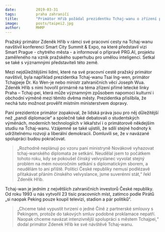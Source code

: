 ```yaml
---
date:         2019-03-31
tags:         praha zahraničí
title:        "Primátor Hřib požádal prezidentku Tchaj-wanu o zřízení přímé letecké linky Praha – Tchaj-pei"
image: 	      posts/taipei2.jpg
author:       MHMP
---
```


Pražský primátor Zdeněk Hřib v rámci své pracovní cesty na Tchaj-wanu navštívil konferenci Smart City Summit & Expo, na které představil vizi Smart Prague - chytrého města - a informoval o přípravě PRG.AI, projektu zaměřeného na vznik pražského superhubu pro umělou inteligenci. Setkal se také s významnými představiteli této země.

Mezi nejdůležitějšími lidmi, které na své pracovní cestě pražský primátor navštívil, byla například prezidentka Tchaj-wanu Tsai Ing-wen, primátor Tchajpeje Dr. Ko Wen-je nebo ministr zahraničních věcí Joseph Wua. Zdeněk Hřib s nimi hovořil primárně na téma zřízení přímé letecké linky Praha – Tchaj-pei, která může významným způsobem napomoci kulturní i obchodní výměně mezi těmito dvěma městy. Prezidentka přislíbila, že nechá tuto možnost prověřit místním ministerstvem dopravy. 

Paní prezidentce primátor zopakoval, že lidská práva jsou pro něj důležitější než „pandí diplomacie“ a společně také debatovali o studentských výměnách, moderních technologiích v lékařství i o primátorově někdejším studiu na Tchaj-wanu. Vzájemně se také ujistili, že sdílí stejné hodnoty k udržitelnému rozvoji a liberální demokracii. Domluvili se, že v navázané spolupráci budou pokračovat.

> „Rozhodně neplánuji po vzoru paní ministryně Novákové vyhazovat tchaj-wanského diplomata ze setkání. Neudělal jsem to počátkem tohoto roku, kdy se pokoušel čínský velvyslanec vyvolat stejný problém na mém novoročním setkání s diplomatickým sborem, a neudělám to ani příště. Politici České republiky nemusí podlézavě přitakávat přáním čínského velvyslance, jsme suverénní stát,“ řekl Zdeněk Hřib. 

Tchaj-wan je jedním z největších zahraničních investorů České republiky. Od roku 1993 u nás vytvořil 23 tisíc pracovních míst, zatímco podle Pirátů „si naopak Peking pouze koupil televizi, stadion a pár politiků“. 

> „Chceme také vypustit tvrzení o jedné Číně z partnerské smlouvy s Pekingem, protože do takových smluv podobné proklamace nepatří. Naopak chceme navázat intenzivnější spolupráci s městem Tchajpei,“ dodal primátor Zdenek Hřib ke své návštěvě Tchaj-wanu.
